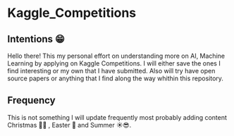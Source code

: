 # Kaggle_Competitions

## Intentions 😁

Hello there! This my personal effort on understanding more on AI, Machine Learning by applying on Kaggle Competitions. I will either save the ones I find interesting or my own that I have submitted. Also will try have open source papers or anything that I find along the way whithin this repository.

## Frequency

This is not something I will update frequently most probably adding content Christmas 🎅🎄 , Easter 🐰 and Summer ☀️😎.